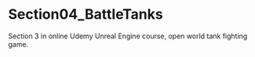 # Section04_BattleTanks
Section 3 in online Udemy Unreal Engine course, open world tank fighting game.

